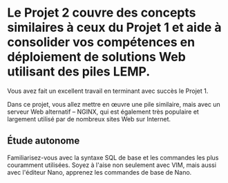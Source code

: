 # Le Projet 2 couvre des concepts similaires à ceux du Projet 1 et aide à consolider vos compétences en déploiement de solutions Web utilisant des piles LEMP.

Vous avez fait un excellent travail en terminant avec succès le Projet 1.

Dans ce projet, vous allez mettre en œuvre une pile similaire, mais avec un serveur Web alternatif – NGINX, qui est également très populaire et largement utilisé par de nombreux sites Web sur Internet.

## Étude autonome
Familiarisez-vous avec la syntaxe SQL de base et les commandes les plus couramment utilisées. Soyez à l'aise non seulement avec VIM, mais aussi avec l'éditeur Nano, apprenez les commandes de base de Nano.
